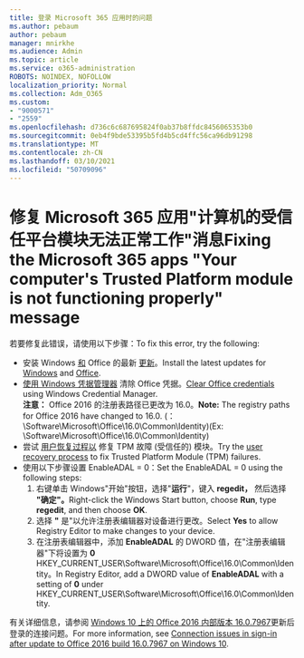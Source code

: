 ```yaml
---
title: 登录 Microsoft 365 应用时的问题
ms.author: pebaum
author: pebaum
manager: mnirkhe
ms.audience: Admin
ms.topic: article
ms.service: o365-administration
ROBOTS: NOINDEX, NOFOLLOW
localization_priority: Normal
ms.collection: Adm_O365
ms.custom:
- "9000571"
- "2559"
ms.openlocfilehash: d736c6c687695824f0ab37b8ffdc8456065353b0
ms.sourcegitcommit: 0eb4f9bde53395b5fd4b5cd4ffc56ca96db91298
ms.translationtype: MT
ms.contentlocale: zh-CN
ms.lasthandoff: 03/10/2021
ms.locfileid: "50709096"
---
```

# <a name="fixing-the-microsoft-365-apps-your-computers-trusted-platform-module-is-not-functioning-properly-message"></a><span data-ttu-id="94fc2-102">修复 Microsoft 365 应用"计算机的受信任平台模块无法正常工作"消息</span><span class="sxs-lookup"><span data-stu-id="94fc2-102">Fixing the Microsoft 365 apps "Your computer's Trusted Platform module is not functioning properly" message</span></span>

<span data-ttu-id="94fc2-103">若要修复此错误，请使用以下步骤：</span><span class="sxs-lookup"><span data-stu-id="94fc2-103">To fix this error, try the following:</span></span>

- <span data-ttu-id="94fc2-104">安装 Windows [和](https://support.microsoft.com/help/4027667/windows-10-update) Office 的最新 [更新](https://support.office.com/article/update-office-and-your-computer-with-microsoft-update-2ab296f3-7f03-43a2-8e50-46de917611c5)。</span><span class="sxs-lookup"><span data-stu-id="94fc2-104">Install the latest updates for [Windows](https://support.microsoft.com/help/4027667/windows-10-update) and [Office](https://support.office.com/article/update-office-and-your-computer-with-microsoft-update-2ab296f3-7f03-43a2-8e50-46de917611c5).</span></span>
- <span data-ttu-id="94fc2-105">[使用 Windows 凭据管理器](https://docs.microsoft.com/office/troubleshoot/office-suite-issues/another-account-already-signed-in#step-4-clear-cached-credentials-on-the-computer) 清除 Office 凭据。</span><span class="sxs-lookup"><span data-stu-id="94fc2-105">[Clear Office credentials](https://docs.microsoft.com/office/troubleshoot/office-suite-issues/another-account-already-signed-in#step-4-clear-cached-credentials-on-the-computer) using Windows Credential Manager.</span></span><br/>
    <span data-ttu-id="94fc2-106">**注意：** Office 2016 的注册表路径已更改为 16.0。</span><span class="sxs-lookup"><span data-stu-id="94fc2-106">**Note:** The registry paths for Office 2016 have changed to 16.0.</span></span> <span data-ttu-id="94fc2-107"> (：\Software\Microsoft\Office\16.0\Common\Identity\)</span><span class="sxs-lookup"><span data-stu-id="94fc2-107">(Ex: \Software\Microsoft\Office\16.0\Common\Identity\)</span></span>
- <span data-ttu-id="94fc2-108">尝试 [用户恢复过程以](https://docs.microsoft.com/office365/troubleshoot/administration/connection-issue-when-sign-in-office-2016#symptom-2) 修复 TPM 故障 (受信任的) 模块。</span><span class="sxs-lookup"><span data-stu-id="94fc2-108">Try the [user recovery process](https://docs.microsoft.com/office365/troubleshoot/administration/connection-issue-when-sign-in-office-2016#symptom-2) to fix Trusted Platform Module (TPM) failures.</span></span>
- <span data-ttu-id="94fc2-109">使用以下步骤设置 EnableADAL = 0：</span><span class="sxs-lookup"><span data-stu-id="94fc2-109">Set the EnableADAL = 0 using the following steps:</span></span>  
    1. <span data-ttu-id="94fc2-110">右键单击 Windows"开始"按钮，选择"**运行**"，键入 **regedit，** 然后选择 **"确定"。**</span><span class="sxs-lookup"><span data-stu-id="94fc2-110">Right-click the Windows Start button, choose **Run**, type **regedit**, and then choose **OK**.</span></span>
    2. <span data-ttu-id="94fc2-111">选择 **"** 是"以允许注册表编辑器对设备进行更改。</span><span class="sxs-lookup"><span data-stu-id="94fc2-111">Select **Yes** to allow Registry Editor to make changes to your device.</span></span>
    3. <span data-ttu-id="94fc2-112">在注册表编辑器中，添加 **EnableADAL** 的 DWORD 值，在"注册表编辑器"下将设置为 **0** HKEY_CURRENT_USER\Software\Microsoft\Office\16.0\Common\Identity。</span><span class="sxs-lookup"><span data-stu-id="94fc2-112">In Registry Editor, add a DWORD value of **EnableADAL** with a setting of **0** under HKEY_CURRENT_USER\Software\Microsoft\Office\16.0\Common\Identity.</span></span>

<span data-ttu-id="94fc2-113">有关详细信息，请参阅 [Windows 10 上的 Office 2016 内部版本 16.0.7967](https://docs.microsoft.com/office365/troubleshoot/administration/connection-issue-when-sign-in-office-2016)更新后登录的连接问题。</span><span class="sxs-lookup"><span data-stu-id="94fc2-113">For more information, see [Connection issues in sign-in after update to Office 2016 build 16.0.7967 on Windows 10](https://docs.microsoft.com/office365/troubleshoot/administration/connection-issue-when-sign-in-office-2016).</span></span>